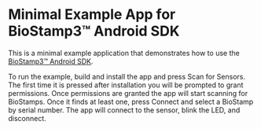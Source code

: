 # Minimal Example App for BioStamp3™ Android SDK

This is a minimal example application that demonstrates how to use the
[BioStamp3™ Android SDK][1].

To run the example, build and install the app and press Scan for Sensors. The first time it is
pressed after installation you will be prompted to grant permissions. Once permissions are granted
the app will start scanning for BioStamps. Once it finds at least one, press Connect and select a
BioStamp by serial number. The app will connect to the sensor, blink the LED, and disconnect.

[1]: https://github.com/MC10Inc/biostamp-android

